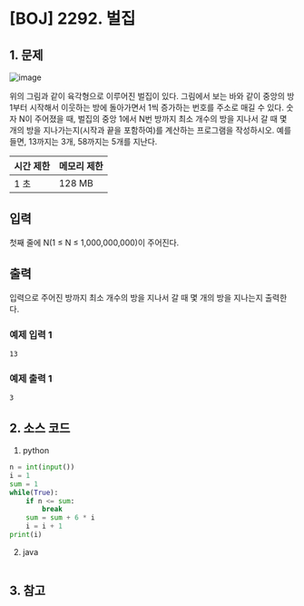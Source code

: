 # [BOJ] 2292. 벌집

## 1. 문제

![image](https://user-images.githubusercontent.com/15611500/224022786-89c10273-870d-4bfb-ae24-0f93f9d104c7.png)

위의 그림과 같이 육각형으로 이루어진 벌집이 있다. 그림에서 보는 바와 같이 중앙의 방 1부터 시작해서 이웃하는 방에 돌아가면서 1씩 증가하는 번호를 주소로 매길 수 있다. 숫자 N이 주어졌을 때, 벌집의 중앙 1에서 N번 방까지 최소 개수의 방을 지나서 갈 때 몇 개의 방을 지나가는지(시작과 끝을 포함하여)를 계산하는 프로그램을 작성하시오. 예를 들면, 13까지는 3개, 58까지는 5개를 지난다.


| 시간 제한 | 메모리 제한 |
|:------|:-------| 
| 1 초   | 128 MB |


## 입력

첫째 줄에 N(1 ≤ N ≤ 1,000,000,000)이 주어진다.

## 출력

입력으로 주어진 방까지 최소 개수의 방을 지나서 갈 때 몇 개의 방을 지나는지 출력한다.

### 예제 입력 1

```
13
```

### 예제 출력 1

```
3
```



## 2. 소스 코드

1. python

```python
n = int(input())
i = 1
sum = 1
while(True):
    if n <= sum:
        break
    sum = sum + 6 * i
    i = i + 1
print(i)
```

2. java

```java

```


## 3. 참고

```

```



